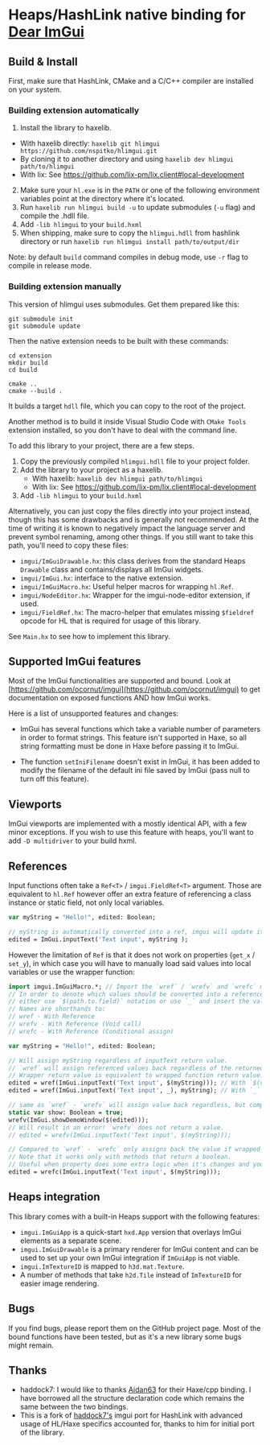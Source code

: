 # Heaps/HashLink native binding for [Dear ImGui](https://github.com/ocornut/imgui)

## Build & Install
First, make sure that HashLink, CMake and a C/C++ compiler are installed on your system.

### Building extension automatically
1. Install the library to haxelib.
  - With haxelib directly: `haxelib git hlimgui https://github.com/nspitko/hlimgui.git`
  - By cloning it to another directory and using `haxelib dev hlimgui path/to/hlimgui`
  - With lix: See https://github.com/lix-pm/lix.client#local-development
2. Make sure your `hl.exe` is in the `PATH` or one of the following environment variables point at the directory where it's located.
3. Run `haxelib run hlimgui build -u` to update submodules (`-u` flag) and compile the .hdll file.
4. Add `-lib hlimgui` to your `build.hxml`
5. When shipping, make sure to copy the `hlimgui.hdll` from hashlink directory or run `haxelib run hlimgui install path/to/output/dir`

Note: by default `build` command compiles in debug mode, use `-r` flag to compile in release mode.

### Building extension manually
This version of hlimgui uses submodules. Get them prepared like this:

```
git submodule init
git submodule update
```

Then the native extension needs to be built with these commands:

```
cd extension
mkdir build
cd build

cmake ..
cmake --build .
```
It builds a target `hdll` file, which you can copy to the root of the project.

Another method is to build it inside Visual Studio Code with `CMake Tools` extension installed, so you don't have to deal with the command line.

To add this library to your project, there are a few steps.
1) Copy the previously compiled `hlimgui.hdll` file to your project folder.
2) Add the library to your project as a haxelib.
   - With haxelib: `haxelib dev hlimgui path/to/hlimgui`
   - With lix: See https://github.com/lix-pm/lix.client#local-development
3) Add `-lib hlimgui` to your `build.hxml`

Alternatively, you can just copy the files directly into your project instead, though this has some drawbacks and is generally not recommended. At the time of writing it is known to negatively impact the language server and prevent symbol renaming, among other things. If you still want to take this path, you'll need to copy these files:
- `imgui/ImGuiDrawable.hx`: this class derives from the standard Heaps `Drawable` class and contains/displays all ImGui widgets.
- `imgui/ImGui.hx`: interface to the native extension.
- `imgui/ImGuiMacro.hx`: Useful helper macros for wrapping `hl.Ref`.
- `imgui/NodeEditor.hx`: Wrapper for the imgui-node-editor extension, if used.
- `imgui/FieldRef.hx`: The macro-helper that emulates missing `$fieldref` opcode for HL that is required for usage of this library.

See `Main.hx` to see how to implement this library.

## Supported ImGui features
Most of the ImGui functionalities are supported and bound. Look at [https://github.com/ocornut/imgui](https://github.com/ocornut/imgui) to get documentation on exposed functions AND how ImGui works.

Here is a list of unsupported features and changes:

- ImGui has several functions which take a variable number of parameters in order to format strings. This feature isn't supported in Haxe, so all string formatting must be done in Haxe before passing it to ImGui.

- The function `setIniFilename` doesn't exist in ImGui, it has been added to modify the filename of the default ini file saved by ImGui (pass null to turn off this feature).

## Viewports
ImGui viewports are implemented with a mostly identical API, with a few minor exceptions. If you wish to use this feature with heaps, you'll want to add `-D multidriver` to your build hxml.

## References
Input functions often take a `Ref<T>` / `imgui.FieldRef<T>` argument.
Those are equivalent to `hl.Ref` however offer an extra feature of referencing a class instance or static field, not only local variables.

```haxe
var myString = "Hello!", edited: Boolean;

// myString is automatically converted into a ref, imgui will update it when the user changes the value.
edited = ImGui.inputText('Text input', myString );
```

However the limitation of `Ref` is that it does not work on properties (`get_x` / `set_y`), in which case you will have to manually load said values into local variables or use the wrapper function:

```haxe
import imgui.ImGuiMacro.*; // Import the `wref` / `wrefv` and `wrefc` macro functions into global scope.
// In order to denote which values should be converted into a reference,
// either use `$(path.to.field)` notation or use `_` and insert the value after the initial call.
// Names are shorthands to:
// wref - With Reference
// wrefv - With Reference (Void call)
// wrefc - With Reference (Conditional assign)

var myString = "Hello!", edited: Boolean;

// Will assign myString regardless of inputText return value.
// `wref` will assign referenced values back regardless of the returned value.
// Wrapper return value is equivalent to wrapped function return value. Incompatible with `:Void` methods.
edited = wref(ImGui.inputText('Text input', $(myString))); // With `$(value)` notation
edited = wref(ImGui.inputText('Text input', _), myString); // With `_` notation

// same as `wref` - `wrefv` will assign value back regardless, but compatible with `:Void` methods.
static var show: Boolean = true;
wrefv(ImGui.showDemoWindow($(edited)));
// Will result in an error! `wrefv` does not return a value.
// edited = wrefv(ImGui.inputText('Text input', $(myString)));

// Compared to `wref` - `wrefc` only assigns back the value if wrapped method returns true.
// Note that it works only with methods that return a boolean.
// Useful when property does some extra logic when it's changes and you don't want it to trigger every frame.
edited = wrefc(ImGui.inputText('Text input', $(myString)));
```

## Heaps integration
This library comes with a built-in Heaps support with the following features:
* `imgui.ImGuiApp` is a quick-start `hxd.App` version that overlays ImGui elements as a separate scene.
* `imgui.ImGuiDrawable` is a primary renderer for ImGui content and can be used to set up your own ImGui integration if `ImGuiApp` is not viable.
* `imgui.ImTextureID` is mapped to `h3d.mat.Texture`.
* A number of methods that take `h2d.Tile` instead of `ImTextureID` for easier image rendering.

## Bugs
If you find bugs, please report them on the GitHub project page. Most of the bound functions have been tested, but as it's a new library some bugs might remain.

## Thanks
* haddock7: I would like to thanks [Aidan63](https://github.com/Aidan63/linc_imgui) for their Haxe/cpp binding. I have borrowed all the structure declaration code which remains the same between the two bindings.
* This is a fork of [haddock7's](https://github.com/haddock7/hlimgui) imgui port for HashLink with advanced usage of HL/Haxe specifics accounted for, thanks to him for initial port of the library.
